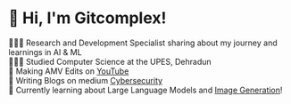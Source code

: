 # 👋 Hi, I'm Gitcomplex!
👩🏻‍💻 Research and Development Specialist sharing about my journey and learnings in AI & ML<br/>
👩🏻‍🎓 Studied Computer Science at the UPES, Dehradun<br/>
🎨 Making AMV Edits on [YouTube](https://www.youtube.com/@orionamvs9983)<br/>
🌷 Writing Blogs on medium [Cybersecurity](https://gitcomplex.medium.com/)<br/>
💭 Currently learning about Large Language Models and [Image Generation](https://huggingface.co/models?pipeline_tag=unconditional-image-generation&sort=trending)!<br/>


